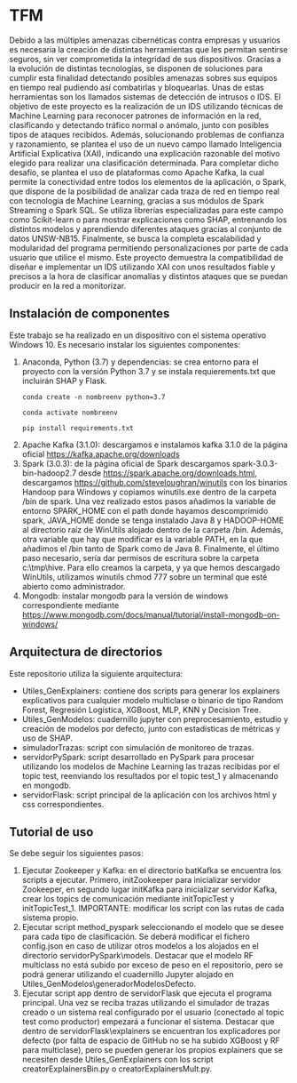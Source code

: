 # TFM

Debido a las múltiples amenazas cibernéticas contra empresas y usuarios es necesaria la creación de distintas herramientas que les permitan sentirse seguros, sin ver comprometida la integridad de sus dispositivos. Gracias a la evolución de distintas tecnologías, se disponen de soluciones para cumplir esta finalidad detectando posibles amenazas sobres sus equipos en tiempo real pudiendo así combatirlas y bloquearlas. Unas de estas herramientas son los llamados sistemas de detección de intrusos o IDS.
El objetivo de este proyecto es la realización de un IDS utilizando técnicas de Machine Learning para reconocer patrones de información en la red, clasificando y detectando tráfico normal o anómalo, junto con posibles tipos de ataques recibidos. Además, solucionando problemas de confianza y razonamiento, se plantea el uso de un nuevo campo llamado Inteligencia Artificial Explicativa (XAI), indicando una explicación razonable del motivo elegido para realizar una clasificación determinada.
Para completar dicho desafío, se plantea el uso de plataformas como Apache Kafka, la cual permite la conectividad entre todos los elementos de la aplicación, o Spark, que dispone de la posibilidad de analizar cada traza de red en tiempo real con tecnología de Machine Learning, gracias a sus módulos de Spark Streaming o Spark SQL. Se utiliza librerías especializadas para este campo como Scikit-learn o para mostrar explicaciones como SHAP, entrenando los distintos modelos y aprendiendo diferentes ataques gracias al conjunto de datos UNSW-NB15. Finalmente, se busca la completa escalabilidad y modularidad del programa permitiendo personalizaciones por parte de cada usuario que utilice el mismo.
Este proyecto demuestra la compatibilidad de diseñar e implementar un IDS utilizando XAI con unos resultados fiable y precisos a la hora de clasificar anomalías y distintos ataques que se puedan producir en la red a monitorizar.

## Instalación de componentes
Este trabajo se ha realizado en un dispositivo con el sistema operativo Windows 10. Es necesario instalar los siguientes componentes:
1.	Anaconda, Python (3.7) y dependencias: se crea entorno para el proyecto con la versión Python 3.7 y se instala requierements.txt que incluirán SHAP y Flask.
  	```
    conda create -n nombreenv python=3.7
    ```
    ```
    conda activate nombreenv 
    ```
    ```
    pip install requirements.txt
    ```
2.	Apache Kafka (3.1.0): descargamos e instalamos kafka 3.1.0 de la página oficial https://kafka.apache.org/downloads
3.	Spark (3.0.3): de la página oficial de Spark descargamos spark-3.0.3-bin-hadoop2.7 desde https://spark.apache.org/downloads.html, descargamos https://github.com/steveloughran/winutils con los binarios Handoop para Windows y copiamos winutils.exe dentro de la carpeta /bin de spark. Una vez realizado estos pasos añadimos la variable de entorno SPARK_HOME con el path donde hayamos descomprimido spark, JAVA_HOME donde se tenga instalado Java 8 y HADOOP-HOME al directorio raíz de WinUtils alojado dentro de la carpeta /bin. Además, otra variable que hay que modificar es la variable PATH, en la que añadimos el /bin tanto de Spark como de Java 8. Finalmente, el último paso necesario, sería dar permisos de escritura sobre la carpeta c:\tmp\hive. Para ello creamos la carpeta, y ya que hemos descargado WinUtils, utilizamos winutils chmod 777 sobre un terminal que esté abierto como administrador.
4.	Mongodb: instalar mongodb para la versión de windows correspondiente mediante https://www.mongodb.com/docs/manual/tutorial/install-mongodb-on-windows/

## Arquitectura de directorios
Este repositorio utiliza la siguiente arquitectura:
- Utiles_GenExplainers: contiene dos scripts para generar los explainers explicativos para cualquier modelo multiclase o binario de tipo Random Forest, Regresión Logística, XGBoost, MLP, KNN y Decision Tree.
- Utiles_GenModelos: cuadernillo jupyter con preprocesamiento, estudio y creación de modelos por defecto, junto con estadísticas de métricas y uso de SHAP.
- simuladorTrazas: script con simulación de monitoreo de trazas.
- servidorPySpark: script desarrollado en PySpark para procesar utilizando los modelos de Machine Learning las trazas recibidas por el topic test, reenviando los resultados por el topic test_1 y almacenando en mongodb.
- servidorFlask: script principal de la aplicación con los archivos html y css correspondientes.
## Tutorial de uso
Se debe seguir los siguientes pasos:
  1. Ejecutar Zookeeper y Kafka: en el directorio batKafka se encuentra los scripts a ejecutar. Primero, initZookeeper para inicializar servidor Zookeeper, en segundo lugar initKafka para inicializar servidor Kafka, crear los topics de comunicación mediante initTopicTest y initTopicTest_1. IMPORTANTE: modificar los script con las rutas de cada sistema propio.
  2. Ejecutar script method_pyspark seleccionando el modelo que se desee para cada tipo de clasificación. Se deberá modificar el fichero config.json en caso de utilizar otros modelos a los alojados en el directorio servidorPySpark\models. Destacar que el modelo RF multiclass no está subido por exceso de peso en el repositorio, pero se podrá generar utilizando el cuadernillo Jupyter alojado en Utiles_GenModelos\generadorModelosDefecto.
  3. Ejecutar script app dentro de servidorFlask que ejecuta el programa principal. Una vez se reciba trazas utilizando el simulador de trazas creado o un sistema real configurado por el usuario (conectado al topic test como productor) empezará a funcionar el sistema. Destacar que dentro de servidorFlask\explainers se encuentran los explicadores por defecto (por falta de espacio de GitHub no se ha subido XGBoost y RF para multiclase), pero se pueden generar los propios explainers que se necesiten desde Utiles_GenExplainers con los script creatorExplainersBin.py o creatorExplainersMult.py.
